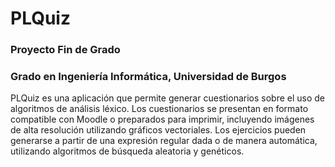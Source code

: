 PLQuiz
======

### Proyecto Fin de Grado

### Grado en Ingeniería Informática, Universidad de Burgos

PLQuiz es una aplicación que permite generar cuestionarios sobre el uso de algoritmos de análisis léxico.
Los cuestionarios se presentan en formato compatible con Moodle o preparados para imprimir, incluyendo imágenes de alta resolución utilizando gráficos vectoriales.
Los ejercicios pueden generarse a partir de una expresión regular dada o de manera automática, utilizando algoritmos de búsqueda aleatoria y genéticos.

